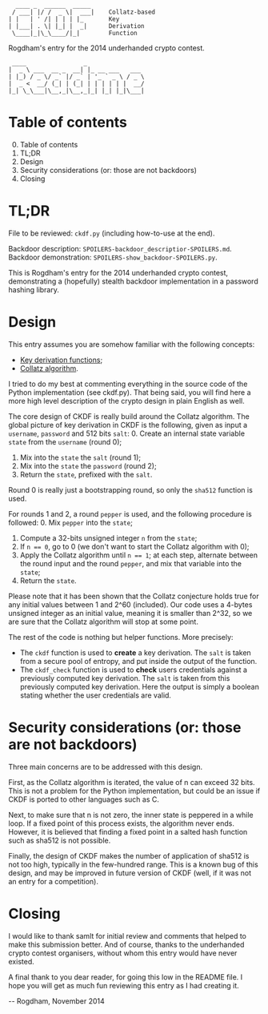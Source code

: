 
      ____ _  ______  _____
     / ___| |/ /  _ \|  ___|    Collatz-based
    | |   | ' /| | | | |_       Key
    | |___| . \| |_| |  _|      Derivation
     \____|_|\_\____/|_|        Function

Rogdham's entry for the 2014 underhanded crypto contest.

     ____                _
    |  _ \ ___  __ _  __| |_ __ ___   ___
    | |_) / _ \/ _` |/ _` | '_ ` _ \ / _ \
    |  _ <  __/ (_| | (_| | | | | | |  __/
    |_| \_\___|\__,_|\__,_|_| |_| |_|\___|


Table of contents
=================

 0. Table of contents
 1. TL;DR
 2. Design
 3. Security considerations (or: those are not backdoors)
 4. Closing


TL;DR
=====

File to be reviewed: `ckdf.py` (including how-to-use at the end).

Backdoor description: `SPOILERS-backdoor_descriptior-SPOILERS.md`.
Backdoor demonstration: `SPOILERS-show_backdoor-SPOILERS.py`.


This is Rogdham's entry for the 2014 underhanded crypto contest, demonstrating
a (hopefully) stealth backdoor implementation in a password hashing library.


Design
======

This entry assumes you are somehow familiar with the following concepts:
 - [Key derivation functions][KDF];
 - [Collatz algorithm][Collatz].

[KDF]: https://en.wikipedia.org/wiki/Key_derivation_function
[Collatz]: http://en.wikipedia.org/wiki/Collatz_conjecture


I tried to do my best at commenting everything in the source code of the
Python implementation (see ckdf.py). That being said, you will find here a
more high level description of the crypto design in plain English as well.

The core design of CKDF is really build around the Collatz algorithm.  The
global picture of key derivation in CKDF is the following, given as input a
`username`, `password` and 512 bits `salt`:
 0. Create an internal state variable `state` from the `username` (round 0);
 1. Mix into the `state` the `salt` (round 1);
 2. Mix into the `state` the `password` (round 2);
 3. Return the `state`, prefixed with the `salt`.

Round 0 is really just a bootstrapping round, so only the `sha512` function is
used.

For rounds 1 and 2, a round `pepper` is used, and the following procedure is
followed:
 0. Mix `pepper` into the `state`;
 1. Compute a 32-bits unsigned integer `n` from the `state`;
 2. If `n == 0`, go to 0 (we don't want to start the Collatz algorithm with 0);
 3. Apply the Collatz algorithm until `n == 1`; at each step, alternate between
    the round input and the round `pepper`, and mix that variable into the
    `state`;
 4. Return the `state`.

Please note that it has been shown that the Collatz conjecture holds true for
any initial values between 1 and 2^60 (included). Our code uses a 4-bytes
unsigned integer as an initial value, meaning it is smaller than 2^32, so we
are sure that the Collatz algorithm will stop at some point.

The rest of the code is nothing but helper functions. More precisely:
 - The `ckdf` function is used to **create** a key derivation. The `salt` is
   taken from a secure pool of entropy, and put inside the output of the
   function.
 - The `ckdf_check` function is used to **check** users credentials against a
   previously computed key derivation. The `salt` is taken from this previously
   computed key derivation. Here the output is simply a boolean stating whether
   the user credentials are valid.


Security considerations (or: those are not backdoors)
=====================================================

Three main concerns are to be addressed with this design.

First, as the Collatz algorithm is iterated, the value of n can exceed 32 bits.
This is not a problem for the Python implementation, but could be an issue if
CKDF is ported to other languages such as C.

Next, to make sure that n is not zero, the inner state is peppered in a while
loop. If a fixed point of this process exists, the algorithm never ends.
However, it is believed that finding a fixed point in a salted hash function
such as sha512 is not possible.

Finally, the design of CKDF makes the number of application of sha512 is not
too high, typically in the few-hundred range. This is a known bug of this
design, and may be improved in future version of CKDF (well, if it was not an
entry for a competition).


Closing
=======

I would like to thank samlt for initial review and comments that helped to make
this submission better. And of course, thanks to the underhanded crypto contest
organisers, without whom this entry would have never existed.

A final thank to you dear reader, for going this low in the README file. I hope
you will get as much fun reviewing this entry as I had creating it.

 -- Rogdham, November 2014
